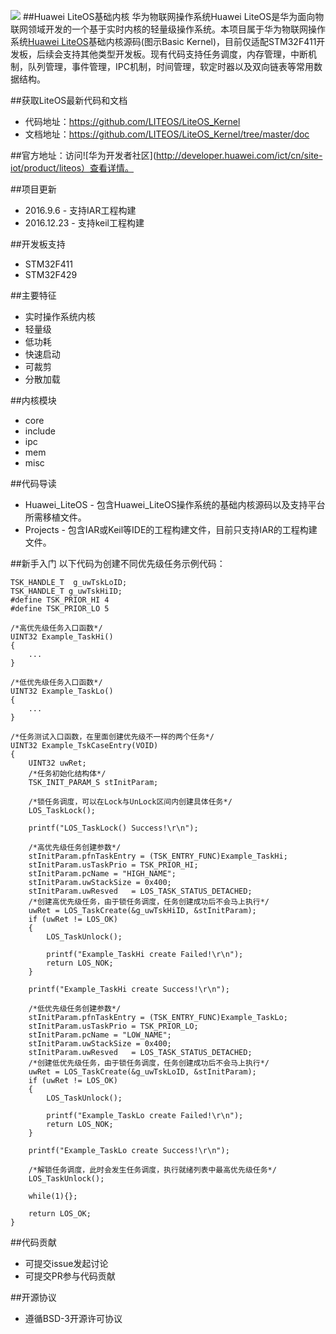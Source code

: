![](http://developer.huawei.com/ict/sites/default/files/ueditor/26/upload/image/20160827/1472287221569855.png)
##Huawei LiteOS基础内核
华为物联网操作系统Huawei LiteOS是华为面向物联网领域开发的一个基于实时内核的轻量级操作系统。本项目属于华为物联网操作系统[Huawei LiteOS](http://developer.huawei.com/ict/cn/site-iot/product/liteos)基础内核源码(图示Basic Kernel)，目前仅适配STM32F411开发板，后续会支持其他类型开发板。现有代码支持任务调度，内存管理，中断机制，队列管理，事件管理，IPC机制，时间管理，软定时器以及双向链表等常用数据结构。

##获取LiteOS最新代码和文档    
* 代码地址：https://github.com/LITEOS/LiteOS_Kernel
* 文档地址：https://github.com/LITEOS/LiteOS_Kernel/tree/master/doc

##官方地址：访问![华为开发者社区](http://developer.huawei.com/ict/cn/site-iot/product/liteos）查看详情。

##项目更新
* 2016.9.6 - 支持IAR工程构建 
* 2016.12.23 - 支持keil工程构建 

##开发板支持
* STM32F411
* STM32F429

##主要特征
* 实时操作系统内核
* 轻量级
* 低功耗
* 快速启动
* 可裁剪
* 分散加载

##内核模块
* core
* include
* ipc
* mem
* misc

##代码导读
* Huawei\_LiteOS - 包含Huawei_LiteOS操作系统的基础内核源码以及支持平台所需移植文件。
* Projects - 包含IAR或Keil等IDE的工程构建文件，目前只支持IAR的工程构建文件。

##新手入门
以下代码为创建不同优先级任务示例代码：

    TSK_HANDLE_T  g_uwTskLoID;
    TSK_HANDLE_T g_uwTskHiID;
    #define TSK_PRIOR_HI 4
    #define TSK_PRIOR_LO 5

    /*高优先级任务入口函数*/
    UINT32 Example_TaskHi()
    {
        ...
    }

    /*低优先级任务入口函数*/
    UINT32 Example_TaskLo()
    {
        ...
    }

    /*任务测试入口函数，在里面创建优先级不一样的两个任务*/
    UINT32 Example_TskCaseEntry(VOID)
    {
        UINT32 uwRet;
        /*任务初始化结构体*/
        TSK_INIT_PARAM_S stInitParam;
    
        /*锁任务调度，可以在Lock与UnLock区间内创建具体任务*/
        LOS_TaskLock();
    
        printf("LOS_TaskLock() Success!\r\n");
    
        /*高优先级任务创建参数*/
        stInitParam.pfnTaskEntry = (TSK_ENTRY_FUNC)Example_TaskHi;
        stInitParam.usTaskPrio = TSK_PRIOR_HI;
        stInitParam.pcName = "HIGH_NAME";
        stInitParam.uwStackSize = 0x400;
        stInitParam.uwResved   = LOS_TASK_STATUS_DETACHED;
        /*创建高优先级任务，由于锁任务调度，任务创建成功后不会马上执行*/
        uwRet = LOS_TaskCreate(&g_uwTskHiID, &stInitParam);
        if (uwRet != LOS_OK)
        {
            LOS_TaskUnlock();
     
            printf("Example_TaskHi create Failed!\r\n");
            return LOS_NOK;
        }
    
        printf("Example_TaskHi create Success!\r\n");
    
        /*低优先级任务创建参数*/
        stInitParam.pfnTaskEntry = (TSK_ENTRY_FUNC)Example_TaskLo;
        stInitParam.usTaskPrio = TSK_PRIOR_LO;
        stInitParam.pcName = "LOW_NAME";
        stInitParam.uwStackSize = 0x400;
        stInitParam.uwResved   = LOS_TASK_STATUS_DETACHED;
        /*创建低优先级任务，由于锁任务调度，任务创建成功后不会马上执行*/
        uwRet = LOS_TaskCreate(&g_uwTskLoID, &stInitParam);
        if (uwRet != LOS_OK)
        {
            LOS_TaskUnlock();
    
            printf("Example_TaskLo create Failed!\r\n");
            return LOS_NOK;
        }
    
        printf("Example_TaskLo create Success!\r\n");
    
        /*解锁任务调度，此时会发生任务调度，执行就绪列表中最高优先级任务*/
        LOS_TaskUnlock();
    
        while(1){};
    
        return LOS_OK;
    }

##代码贡献
* 可提交issue发起讨论
* 可提交PR参与代码贡献

##开源协议
* 遵循BSD-3开源许可协议

